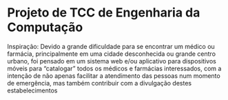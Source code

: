 # Projeto de TCC de Engenharia da Computação

Inspiração: Devido a grande dificuldade para se encontrar um médico ou farmácia, principalmente em uma cidade desconhecida ou grande centro urbano, foi pensado em um sistema web e/ou aplicativo para dispositivos móveis para “catalogar” todos os médicos e farmácias interessados, com a intenção de não apenas facilitar a atendimento das pessoas num momento de emergência, mas também contribuir com a divulgação destes estabelecimentos
